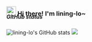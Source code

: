 <h3 style="margin-bottom: -30px;">
  <img src="https://media.giphy.com/media/hvRJCLFzcasrR4ia7z/giphy.gif" width="25" alt="手势">
  Hi there! I'm lining-lo~ 
</h3>

##### GitHub status
![lining-lo's GitHub stats](https://github-readme-stats.vercel.app/api?username=lining-lo&show_icons=true&theme=shadow_green&hide=issues&line_height=24)
![](https://github-readme-stats.vercel.app/api/top-langs/?username=lining-lo&layout=compact&show_icons=truee&include_all_commits=true&theme=shadow_green&card_width=360)
